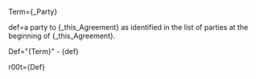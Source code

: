 Term={_Party}

def=a party to {_this_Agreement} as identified in the list of parties at the beginning of {_this_Agreement}.

Def="{Term}" - {def}

r00t={Def}